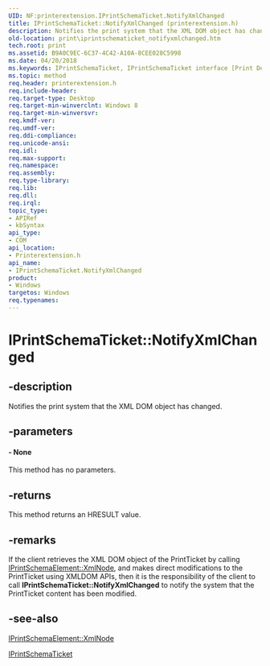 ```yaml
---
UID: NF:printerextension.IPrintSchemaTicket.NotifyXmlChanged
title: IPrintSchemaTicket::NotifyXmlChanged (printerextension.h)
description: Notifies the print system that the XML DOM object has changed.
old-location: print\iprintschematicket_notifyxmlchanged.htm
tech.root: print
ms.assetid: B9A0C9EC-6C37-4C42-A10A-8CEE028C5998
ms.date: 04/20/2018
ms.keywords: IPrintSchemaTicket, IPrintSchemaTicket interface [Print Devices],NotifyXmlChanged method, IPrintSchemaTicket.NotifyXmlChanged, IPrintSchemaTicket::NotifyXmlChanged, NotifyXmlChanged, NotifyXmlChanged method [Print Devices], NotifyXmlChanged method [Print Devices],IPrintSchemaTicket interface, print.iprintschematicket_notifyxmlchanged, printerextension/IPrintSchemaTicket::NotifyXmlChanged
ms.topic: method
req.header: printerextension.h
req.include-header: 
req.target-type: Desktop
req.target-min-winverclnt: Windows 8
req.target-min-winversvr: 
req.kmdf-ver: 
req.umdf-ver: 
req.ddi-compliance: 
req.unicode-ansi: 
req.idl: 
req.max-support: 
req.namespace: 
req.assembly: 
req.type-library: 
req.lib: 
req.dll: 
req.irql: 
topic_type:
- APIRef
- kbSyntax
api_type:
- COM
api_location:
- Printerextension.h
api_name:
- IPrintSchemaTicket.NotifyXmlChanged
product:
- Windows
targetos: Windows
req.typenames: 
---
```


# IPrintSchemaTicket::NotifyXmlChanged


## -description


Notifies the print system that the XML DOM object has changed.


## -parameters






#### - None

This method has no parameters.


## -returns



This method returns an HRESULT value.




## -remarks



If the client retrieves the XML DOM object of the PrintTicket by calling <a href="https://docs.microsoft.com/windows-hardware/drivers/ddi/content/printerextension/nf-printerextension-iprintschemaelement-get_xmlnode">IPrintSchemaElement::XmlNode</a>, and makes direct modifications to the PrintTicket using XMLDOM APIs, then it is the responsibility of the client to call <b>IPrintSchemaTicket::NotifyXmlChanged</b> to notify the system that the PrintTicket content has been modified.




## -see-also




<a href="https://docs.microsoft.com/windows-hardware/drivers/ddi/content/printerextension/nf-printerextension-iprintschemaelement-get_xmlnode">IPrintSchemaElement::XmlNode</a>



<a href="https://docs.microsoft.com/windows-hardware/drivers/ddi/content/printerextension/nn-printerextension-iprintschematicket">IPrintSchemaTicket</a>
 

 

